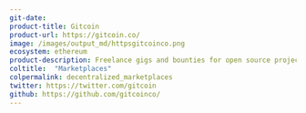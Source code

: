 ```yaml
---
git-date: 
product-title: Gitcoin
product-url: https://gitcoin.co/
image: /images/output_md/httpsgitcoinco.png
ecosystem: ethereum
product-description: Freelance gigs and bounties for open source projects.
coltitle:  "Marketplaces"
colpermalink: decentralized_marketplaces
twitter: https://twitter.com/gitcoin
github: https://github.com/gitcoinco/
---
```

